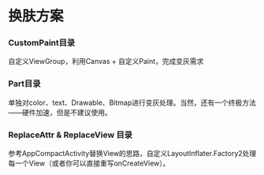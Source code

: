 # 换肤方案
### CustomPaint目录
自定义ViewGroup，利用Canvas + 自定义Paint，完成变灰需求

### Part目录
单独对color、text、Drawable、Bitmap进行变灰处理。当然，还有一个终极方法——硬件加速，但是不建议使用。

### ReplaceAttr & ReplaceView 目录
参考AppCompactActivity替换View的思路，自定义LayoutInflater.Factory2处理每一个View（或者你可以直接重写onCreateView）。
